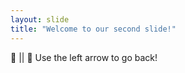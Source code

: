 ```yaml
---
layout: slide
title: "Welcome to our second slide!"
---
```

:chicken: || :egg:
Use the left arrow to go back!
